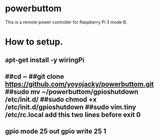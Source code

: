 # powerbuttom
This is a remote power controller for Raspberry Pi 3 mode B.
# How to setup.
## apt-get install -y wiringPi
##cd ~
##git clone https://github.com/yoyojacky/powerbuttom.git 
##sudo mv ~/powerbuttom/gpioshutdown /etc/init.d/
##sudo chmod +x /etc/init.d/gpioshutdown
##sudo vim.tiny /etc/rc.local
add this two lines before exit 0
-----
gpio mode 25 out 
gpio write 25 1 
-----
